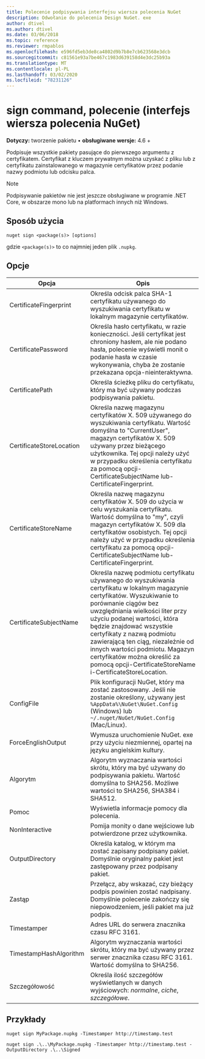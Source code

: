 ```yaml
---
title: Polecenie podpisywania interfejsu wiersza polecenia NuGet
description: Odwołanie do polecenia Design NuGet. exe
author: dtivel
ms.author: dtivel
ms.date: 03/06/2018
ms.topic: reference
ms.reviewer: rmpablos
ms.openlocfilehash: e596fd5eb3de8ca4802d9b7b8e7cb623568e3dcb
ms.sourcegitcommit: c81561e93a7be467c1983d639158d4e3dc25b93a
ms.translationtype: MT
ms.contentlocale: pl-PL
ms.lasthandoff: 03/02/2020
ms.locfileid: "78231126"
---
```

# <a name="sign-command-nuget-cli"></a>sign command, polecenie (interfejs wiersza polecenia NuGet)

**Dotyczy:** tworzenie pakietu &bullet; **obsługiwane wersje:** 4.6 +

Podpisuje wszystkie pakiety pasujące do pierwszego argumentu z certyfikatem. Certyfikat z kluczem prywatnym można uzyskać z pliku lub z certyfikatu zainstalowanego w magazynie certyfikatów przez podanie nazwy podmiotu lub odcisku palca.

> [!Note]
> Podpisywanie pakietów nie jest jeszcze obsługiwane w programie .NET Core, w obszarze mono lub na platformach innych niż Windows.

## <a name="usage"></a>Sposób użycia

```cli
nuget sign <package(s)> [options]
```

gdzie `<package(s)>` to co najmniej jeden plik `.nupkg`.

## <a name="options"></a>Opcje

| Opcja | Opis |
| --- | --- |
| CertificateFingerprint | Określa odcisk palca SHA-1 certyfikatu używanego do wyszukiwania certyfikatu w lokalnym magazynie certyfikatów. |
| CertificatePassword | Określa hasło certyfikatu, w razie konieczności. Jeśli certyfikat jest chroniony hasłem, ale nie podano hasła, polecenie wyświetli monit o podanie hasła w czasie wykonywania, chyba że zostanie przekazana opcja-nieinteraktywna. |
| CertificatePath | Określa ścieżkę pliku do certyfikatu, który ma być używany podczas podpisywania pakietu. |
| CertificateStoreLocation | Określa nazwę magazynu certyfikatów X. 509 używanego do wyszukiwania certyfikatu. Wartość domyślna to "CurrentUser", magazyn certyfikatów X. 509 używany przez bieżącego użytkownika. Tej opcji należy użyć w przypadku określenia certyfikatu za pomocą opcji-CertificateSubjectName lub-CertificateFingerprint. |
| CertificateStoreName | Określa nazwę magazynu certyfikatów X. 509 do użycia w celu wyszukania certyfikatu. Wartość domyślna to "my", czyli magazyn certyfikatów X. 509 dla certyfikatów osobistych. Tej opcji należy użyć w przypadku określenia certyfikatu za pomocą opcji-CertificateSubjectName lub-CertificateFingerprint. |
| CertificateSubjectName | Określa nazwę podmiotu certyfikatu używanego do wyszukiwania certyfikatu w lokalnym magazynie certyfikatów.  Wyszukiwanie to porównanie ciągów bez uwzględniania wielkości liter przy użyciu podanej wartości, która będzie znajdować wszystkie certyfikaty z nazwą podmiotu zawierającą ten ciąg, niezależnie od innych wartości podmiotu.  Magazyn certyfikatów można określić za pomocą opcji-CertificateStoreName i-CertificateStoreLocation. |
| ConfigFile | Plik konfiguracji NuGet, który ma zostać zastosowany. Jeśli nie zostanie określony, używany jest `%AppData%\NuGet\NuGet.Config` (Windows) lub `~/.nuget/NuGet/NuGet.Config` (Mac/Linux).|
| ForceEnglishOutput | Wymusza uruchomienie NuGet. exe przy użyciu niezmiennej, opartej na języku angielskim kultury. |
| Algorytm | Algorytm wyznaczania wartości skrótu, który ma być używany do podpisywania pakietu. Wartość domyślna to SHA256. Możliwe wartości to SHA256, SHA384 i SHA512. |
| Pomoc | Wyświetla informacje pomocy dla polecenia. |
| NonInteractive | Pomija monity o dane wejściowe lub potwierdzone przez użytkownika. |
| OutputDirectory | Określa katalog, w którym ma zostać zapisany podpisany pakiet. Domyślnie oryginalny pakiet jest zastępowany przez podpisany pakiet. |
| Zastąp | Przełącz, aby wskazać, czy bieżący podpis powinien zostać nadpisany. Domyślnie polecenie zakończy się niepowodzeniem, jeśli pakiet ma już podpis. |
| Timestamper | Adres URL do serwera znacznika czasu RFC 3161. |
| TimestampHashAlgorithm | Algorytm wyznaczania wartości skrótu, który ma być używany przez serwer znacznika czasu RFC 3161. Wartość domyślna to SHA256. |
| Szczegółowość | Określa ilość szczegółów wyświetlanych w danych wyjściowych: *normalne*, *ciche*, *szczegółowe*. |

## <a name="examples"></a>Przykłady

```cli
nuget sign MyPackage.nupkg -Timestamper http://timestamp.test

nuget sign .\..\MyPackage.nupkg -Timestamper http://timestamp.test -OutputDirectory .\..\Signed
```
